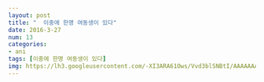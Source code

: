```yaml
---
layout: post
title: "  이중에 한명 여동생이 있다"
date: 2016-3-27
num: 13
categories:
- ani
tags: [이중에 한명 여동생이 있다]
img: https://lh3.googleusercontent.com/-XI3ARA61Ows/Vvd3blSNBtI/AAAAAAAAsc0/Evq3KfaHmoM/
---
```

<script>// <![CDATA[
window.onload=function(){
     document.getElementById("player").height ="500px";
alert("이 애니는 스킵기능준비중입니다");
}
// ]]&gt;</script>